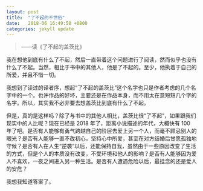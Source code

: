 ```yaml
---
layout: post
title:  "了不起的不世俗"
date:   2018-06 16:49:50 +0800
categories: jekyll update
---
```


> ——读《了不起的盖茨比》

我在想他到底有什么了不起，然后一直带着这个问题进行了阅读，然而似乎也没有什么了不起。当然，相比于书中的其他人，他是了不起的。至少，他执着于自己的所爱，并且不惜一切。

我想到了读过的译者序，想起“了不起的盖茨比”这个名字也只是作者考虑的几个名字中的一个。也许作品的好坏，主要还是在作品本身，而不用太在意短短几个字的名字。所以，其实我不必非要去想盖茨比到底有什么了不起。

但是，真的是这样吗？除了与书中的其他人相比，盖茨比很“了不起”，如果跟我们现实中的人比呢？现在已经是 2018 年了，距离小说描述的年代，大概快有 100 年了吧。是否有人能够有勇气跨越自己的阶层去爱上另一个人，而毫不顾忌别人的眼光？是否有人能够一直不改初心，坚持心中所爱，甚至在对方结婚后甘愿孤独地守候？是否有人在人生“逆袭”以后，还能保持自我，虽然由于一些原因改变了生活的方式，但是个人的本质没有改变，不受环境和他人的影响？是否有人能够因为爱人不喜欢，一夜之间进入另一种生活。是否有人遭遇危险以后，最挂念的还是爱人的安危？

我想我知道答案了。
